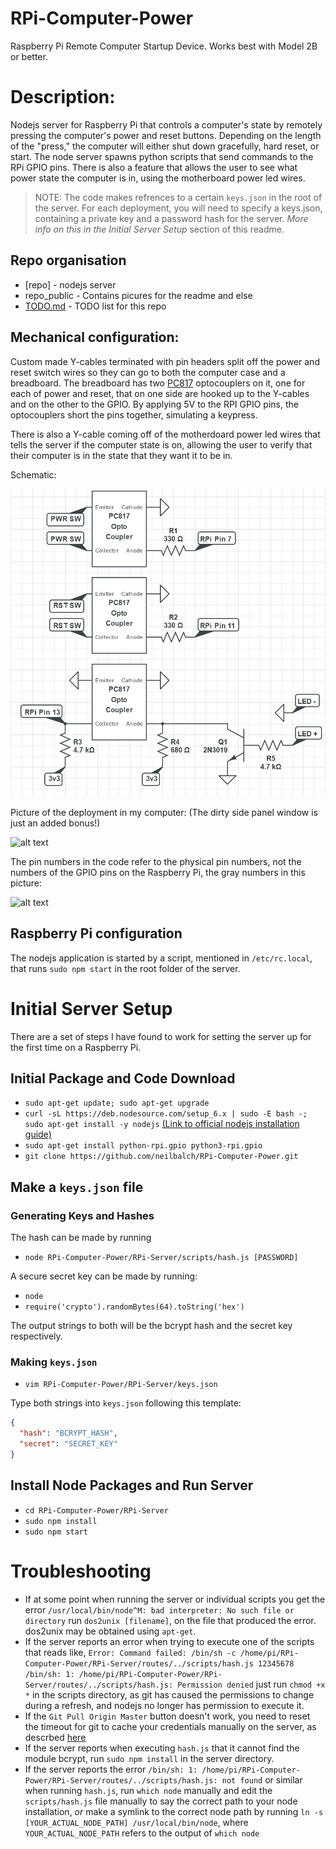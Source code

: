 # RPi-Computer-Power

Raspberry Pi Remote Computer Startup Device. Works best with Model 2B or better.

# Description:

Nodejs server for Raspberry Pi that controls a computer's state by remotely pressing the computer's power and reset buttons. Depending on the length of the "press," the computer will either shut down gracefully, hard reset, or start. The node server spawns python scripts that send commands to the RPi GPIO pins. There is also a feature that allows the user to see what power state the computer is in, using the motherboard power led wires.

> NOTE: The code makes refrences to a certain `keys.json` in the root of the server. For each deployment, you will need to specify a keys.json, containing a private key and a password hash for the server. _More info on this in the Initial Server Setup_ section of this readme.

## Repo organisation

* [repo]                - nodejs server
* repo_public           - Contains picures for the readme and else
* [TODO.md](https://github.com/neilbalch/RPi-Computer-Power/blob/master/TODO.md)  - TODO list for this repo

## Mechanical configuration:

Custom made Y-cables terminated with pin headers split off the power and reset switch wires so they can go to both the computer case and a breadboard. The breadboard has two [PC817](https://www.amazon.com/uxcell-2-54mm-Pitch-Mounting-Coupler/dp/B00S4YRMB4/ref=sr_1_1?ie=UTF8&qid=1493673969&sr=8-1&keywords=pc817) optocouplers on it, one for each of power and reset, that on one side are hooked up to the Y-cables and on the other to the GPIO. By applying 5V to the RPI GPIO pins, the optocouplers short the pins together, simulating a keypress.

There is also a Y-cable coming off of the motherdoard power led wires that tells the server if the computer state is on, allowing the user to verify that their computer is in the state that they want it to be in.

Schematic:

![alt text](https://github.com/neilbalch/RPi-Computer-Power/blob/master/repo_public/schematic.JPG)

Picture of the deployment in my computer: (The dirty side panel window is just an added bonus!)

![alt text](https://github.com/neilbalch/RPi-Computer-Power/blob/master/repo_public/deployment.jpg)

The pin numbers in the code refer to the physical pin numbers, not the numbers of the GPIO pins on the Raspberry Pi, the gray numbers in this picture:

![alt text](https://github.com/neilbalch/RPi-Computer-Power/blob/master/repo_public/rpiGPIO.png)

## Raspberry Pi configuration

The nodejs application is started by a script, mentioned in `/etc/rc.local`, that runs `sudo npm start` in the root folder of the server.

# Initial Server Setup

There are a set of steps I have found to work for setting the server up for the first time on a Raspberry Pi.

## Initial Package and Code Download
* `sudo apt-get update; sudo apt-get upgrade`
* `curl -sL https://deb.nodesource.com/setup_6.x | sudo -E bash -; sudo apt-get install -y nodejs` [(Link to official nodejs installation guide)](https://nodejs.org/en/download/package-manager/#debian-and-ubuntu-based-linux-distributions)
* `sudo apt-get install python-rpi.gpio python3-rpi.gpio`
* `git clone https://github.com/neilbalch/RPi-Computer-Power.git`

## Make a `keys.json` file
### Generating Keys and Hashes
The hash can be made by running
* `node RPi-Computer-Power/RPi-Server/scripts/hash.js [PASSWORD]`

A secure secret key can be made by running:
* `node`
* `require('crypto').randomBytes(64).toString('hex')`

The output strings to both will be the bcrypt hash and the secret key respectively.
### Making `keys.json`
* `vim RPi-Computer-Power/RPi-Server/keys.json`

Type both strings into `keys.json` following this template:
```json
{
  "hash": "BCRYPT_HASH",
  "secret": "SECRET_KEY"
}
```

## Install Node Packages and Run Server
* `cd RPi-Computer-Power/RPi-Server`
* `sudo npm install`
* `sudo npm start`

# Troubleshooting

* If at some point when running the server or individual scripts you get the error `/usr/local/bin/node^M: bad interpreter: No such file or directory` run `dos2unix [filename]`, on the file that produced the error. dos2unix may be obtained using `apt-get`.
* If the server reports an error when trying to execute one of the scripts that reads like, `Error: Command failed: /bin/sh -c /home/pi/RPi-Computer-Power/RPi-Server/routes/../scripts/hash.js 12345678 /bin/sh: 1: /home/pi/RPi-Computer-Power/RPi-Server/routes/../scripts/hash.js: Permission denied` just run `chmod +x *` in the scripts directory, as git has caused the permissions to change during a refresh, and nodejs no longer has permission to execute it.
* If the `Git Pull Origin Master` button doesn't work, you need to reset the timeout for git to cache your credentials manually on the server, as descrbed [here](https://help.github.com/articles/caching-your-github-password-in-git/#platform-linux)
* If the server reports when executing `hash.js` that it cannot find the module bcrypt, run `sudo npm install` in the server directory.
* If the server reports the error `/bin/sh: 1: /home/pi/RPi-Computer-Power/RPi-Server/routes/../scripts/hash.js: not found` or similar when running `hash.js`, run `which node` manually and edit the `scripts/hash.js` file manually to say the correct path to your node installation, *_or_* make a symlink to the correct node path by running `ln -s [YOUR_ACTUAL_NODE_PATH] /usr/local/bin/node`, where `YOUR_ACTUAL_NODE_PATH` refers to the output of `which node`
